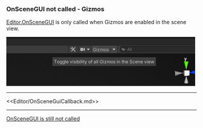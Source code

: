 ### OnSceneGUI not called - Gizmos
[Editor.OnSceneGUI](https://docs.unity3d.com/ScriptReference/Editor.OnSceneGUI.html) is only called when Gizmos are enabled in the scene view.

![Scene View Gizmo Toggle](../../../Interface/Scene%20View/scene-view-gizmo-toggle.png)  

---  

<<Editor/OnSceneGuiCallback.md>>

---  

[OnSceneGUI is still not called](OnSceneGUI%20Inspectors.md)